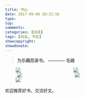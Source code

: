 ```yaml
---
title: 书山
date: 2017-09-08 10:23:56
type:
top:
comments:
categories: [阅读]
tags: [阅读, 书名]
showcopyright:
showdonate: 
---
```

> **为乐趣而读书。 ———— 毛姆**



<div  style="display:block;overflow:hidden" >
    <div  style=" float:left; width:150px; margin-left:35px;  margin-botton:20px"><img src="https://img3.doubanio.com/lpic/s28012945.jpg"/></div><div  style=" float:left; width:150px; margin-left:40px;  margin-botton:20px"><img src="https://img3.doubanio.com/lpic/s28278604.jpg"/></div><div  style=" float:left; width:150px; margin-left:40px;  margin-botton:20px"><img src="https://img3.doubanio.com/lpic/s6974202.jpg"/></div><div  style=" float:left; width:150px; margin-left:40px;  margin-botton:20px"><img src="https://img3.doubanio.com/lpic/s2371875.jpg"/></div>
  </div>
  <!--more-->
<div  style="display:block;overflow:hidden" >
    <div  style=" float:left; width:150px; margin-left:35px;  margin-botton:20px"><img src="https://img3.doubanio.com/lpic/s6877731.jpg"/></div>
</div>

<br/>
欢迎推荐好书，交流好文。
